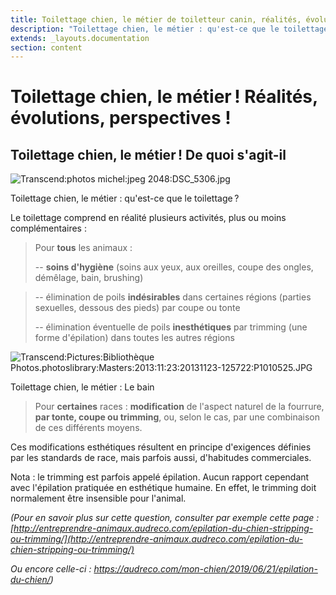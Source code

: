 ```yaml
---
title: Toilettage chien, le métier de toiletteur canin, réalités, évolutions, perspectives
description: "Toilettage chien, le métier : qu'est-ce que le toilettage ? Le toilettage comprend en réalité plusieurs activités, plus ou moins complémentaires..."
extends: _layouts.documentation
section: content
---
```


Toilettage chien, le métier ! Réalités, évolutions, perspectives ! 
===================================================================

Toilettage chien, le métier ! De quoi s'agit-il
-----------------------------------------------

![Transcend:photos michel:jpeg
2048:DSC\_5306.jpg](../../assets/img/tmp-img/image1.jpeg)

Toilettage chien, le métier : qu'est-ce que le toilettage ?

Le toilettage comprend en réalité plusieurs activités, plus ou moins
complémentaires :

>Pour **tous** les animaux :
>
> -- **soins d'hygiène** (soins aux yeux, aux oreilles, coupe des ongles,
 démêlage, bain, brushing)

> -- élimination de poils **indésirables** dans certaines régions
 (parties sexuelles, dessous des pieds) par coupe ou tonte
>
> -- élimination éventuelle de poils **inesthétiques** par trimming (une
 forme d'épilation) dans toutes les autres régions

![Transcend:Pictures:Bibliothèque
Photos.photoslibrary:Masters:2013:11:23:20131123-125722:P1010525.JPG](../../assets/img/tmp-img/image2.jpeg)

Toilettage chien, le métier : Le bain

> Pour **certaines** races : **modification** de l'aspect naturel de la
fourrure, **par tonte, coupe ou trimming**, ou, selon le cas, par une
combinaison de ces différents moyens.

Ces modifications esthétiques résultent en principe d'exigences définies
par les standards de race, mais parfois aussi, d'habitudes commerciales.

Nota : le trimming est parfois appelé épilation. Aucun rapport cependant
avec l'épilation pratiquée en esthétique humaine. En effet, le trimming
doit normalement être insensible pour l'animal.

*(Pour en savoir plus sur cette question, consulter par exemple cette
page :
[http://entreprendre-animaux.audreco.com/epilation-du-chien-stripping-ou-trimming/](http://entreprendre-animaux.audreco.com/epilation-du-chien-stripping-ou-trimming/)*

*Ou encore celle-ci :
<https://audreco.com/mon-chien/2019/06/21/epilation-du-chien/>)*

